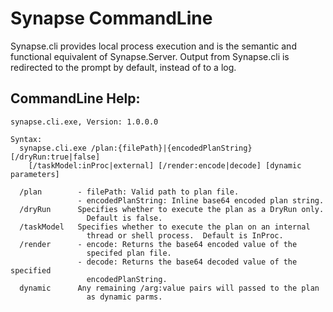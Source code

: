 # Synapse CommandLine

Synapse.cli provides local process execution and is the semantic and functional equivalent of Synapse.Server.  Output from Synapse.cli is redirected to the prompt by default, instead of to a log.

## CommandLine Help:

```dos
synapse.cli.exe, Version: 1.0.0.0

Syntax:
  synapse.cli.exe /plan:{filePath}|{encodedPlanString} [/dryRun:true|false]
    [/taskModel:inProc|external] [/render:encode|decode] [dynamic parameters]

  /plan        - filePath: Valid path to plan file.
               - encodedPlanString: Inline base64 encoded plan string.
  /dryRun      Specifies whether to execute the plan as a DryRun only.
                 Default is false.
  /taskModel   Specifies whether to execute the plan on an internal
                 thread or shell process.  Default is InProc.
  /render      - encode: Returns the base64 encoded value of the
                 specifed plan file.
               - decode: Returns the base64 decoded value of the specified
                 encodedPlanString.
  dynamic      Any remaining /arg:value pairs will passed to the plan
                 as dynamic parms.
```